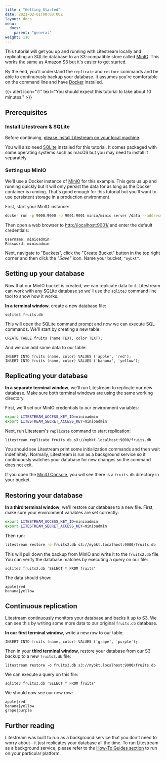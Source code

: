 ```yaml
---
title : "Getting Started"
date: 2021-02-01T00:00:00Z
layout: docs
menu:
  docs:
    parent: "general"
weight: 110
---
```


This tutorial will get you up and running with Litestream locally and
replicating an SQLite database to an S3-compatible store called
[MinIO](https://min.io/). This works the same as Amazon S3 but it's easier to
get started.

By the end, you'll understand the `replicate` and `restore` commands and be able
to continuously backup your database. It assumes you're comfortable on the
command line and have [Docker](https://www.docker.com/) installed.

{{< alert icon="⏱" text="You should expect this tutorial to take about 10 minutes." >}}


## Prerequisites

### Install Litestream & SQLite

Before continuing, [please install Litestream on your local machine](/install).

You will also need [SQLite](https://sqlite.org/) installed for this tutorial. It
comes packaged with some operating systems such as macOS but you may need to
install it separately.


### Setting up MinIO

We'll use a Docker instance of [MinIO](https://min.io/) for this example. This
gets us up and running quickly but it will only persist the data for as long as
the Docker container is running. That's good enough for this tutorial but you'll
want to use persistent storage in a production environment.

First, start your MinIO instance:

```sh
docker run -p 9000:9000 -p 9001:9001 minio/minio server /data --address ":9001"
```

Then open a web browser to <a href="http://localhost:9001/" target="_blank">http://localhost:9001/</a>
and enter the default credentials:

```
Username: minioadmin
Password: minioadmin
```

Next, navigate to "Buckets", click the "Create Bucket" button in the top right corner and then click the
_"Save"_ icon. Name your bucket, `"mybkt"`.


## Setting up your database

Now that our MinIO bucket is created, we can replicate data to it. Litestream
can work with any SQLite database so we'll use the `sqlite3` command line tool
to show how it works.

**In a terminal window**, create a new database file:

```
sqlite3 fruits.db
```

This will open the SQLite command prompt and now we can execute SQL commands.
We'll start by creating a new table:

```
CREATE TABLE fruits (name TEXT, color TEXT);
```

And we can add some data to our table:

```
INSERT INTO fruits (name, color) VALUES ('apple', 'red');
INSERT INTO fruits (name, color) VALUES ('banana', 'yellow');
```

## Replicating your database

**In a separate terminal window**, we'll run Litestream to replicate our new
database. Make sure both terminal windows are using the same working directory.

First, we'll set our MinIO credentials to our environment variables:

```sh
export LITESTREAM_ACCESS_KEY_ID=minioadmin
export LITESTREAM_SECRET_ACCESS_KEY=minioadmin
```

Next, run Litesteam's `replicate` command to start replication:

```
litestream replicate fruits.db s3://mybkt.localhost:9000/fruits.db
```

You should see Litestream print some initialization commands and then wait
indefinitely. Normally, Litestream is run as a background service so it
continuously watches your database for new changes so the command does not exit.

If you open the [MinIO Console](http://localhost:9000/minio/mybkt/),
you will see there is a `fruits.db` directory in your bucket.


## Restoring your database

**In a third terminal window**, we'll restore our database to a new file. First,
make sure your environment variables are set correctly:

```sh
export LITESTREAM_ACCESS_KEY_ID=minioadmin
export LITESTREAM_SECRET_ACCESS_KEY=minioadmin
```

Then run:

```sh
litestream restore -o fruits2.db s3://mybkt.localhost:9000/fruits.db
```

This will pull down the backup from MinIO and write it to the `fruits2.db` file.
You can verify the database matches by executing a query on our file:

```
sqlite3 fruits2.db 'SELECT * FROM fruits'
```

The data should show:

```
apple|red
banana|yellow
```


## Continuous replication

Litestream continuously monitors your database and backs it up to S3. We can
see this by writing some more data to our original `fruits.db` database.

**In our first terminal window**, write a new row to our table:

```
INSERT INTO fruits (name, color) VALUES ('grape', 'purple');
```

Then in your **third terminal window**, restore your database from our S3 backup
to a new `fruits3.db` file:

```
litestream restore -o fruits3.db s3://mybkt.localhost:9000/fruits.db
```

We can execute a query on this file:

```
sqlite3 fruits3.db 'SELECT * FROM fruits'
```

We should now see our new row:

```
apple|red
banana|yellow
grape|purple
```


## Further reading

Litestream was built to run as a background service that you don't need to worry
about—it just replicates your database all the time. To run Litestream as a
background service, please refer to the [How-To Guides section](/guides) to
run on your particular platform.
